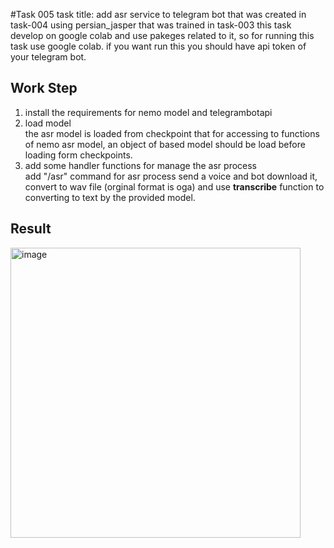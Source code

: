 #Task 005
task title: add asr service to telegram bot that was created in task-004 using persian_jasper that was trained in task-003
this task develop on google colab and use pakeges related to it, so for running this task use google colab. if you want run this you should have api token of your telegram bot.</br>
## Work Step
1. install the requirements for nemo model and telegrambotapi
2. load model</br>
the asr model is loaded from checkpoint that for accessing to functions of nemo asr model, an object of based model should be load before loading form checkpoints.
3. add some handler functions for manage the asr process</br>
add "/asr" command for asr process send a voice and bot download it, convert to wav file (orginal format is oga) and use <b>transcribe</b> function to converting to text by the provided model.
## Result
<img width="464" alt="image" src="https://user-images.githubusercontent.com/44172962/192763162-2a7c78fd-9891-40b2-acf2-2e294f5e2739.png">
